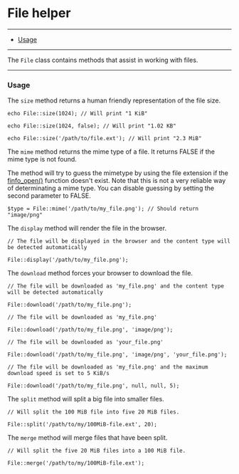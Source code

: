 # File helper

--------------------------------------------------------

* [Usage](#usage)

--------------------------------------------------------

The ```File``` class contains methods that assist in working with files.

--------------------------------------------------------

<a id="usage"></a>

### Usage

The ```size``` method returns a human friendly representation of the file size.

	echo File::size(1024); // Will print "1 KiB"

	echo File::size(1024, false); // Will print "1.02 KB"

	echo File::size('/path/to/file.ext'); // Will print "2.3 MiB"

The ```mime``` method returns the mime type of a file. It returns FALSE if the mime type is not found.

The method will try to guess the mimetype by using the file extension if the [finfo_open()](http://php.net/manual/en/function.finfo-open.php) function doesn't exist. Note that this is not a very reliable way of determinating a mime type. You can disable guessing by setting the second parameter to FALSE.

	$type = File::mime('/path/to/my_file.png'); // Should return "image/png"

The ```display``` method will render the file in the browser.

	// The file will be displayed in the browser and the content type will be detected automatically

	File::display('/path/to/my_file.png');

The ```download``` method forces your browser to download the file.

	// The file will be downloaded as 'my_file.png' and the content type will be detected automatically

	File::download('/path/to/my_file.png');

	// The file will be downloaded as 'my_file.png'

	File::download('/path/to/my_file.png', 'image/png');

	// The file will be downloaded as 'your_file.png'

	File::download('/path/to/my_file.png', 'image/png', 'your_file.png');

	// The file will be downloaded as 'my_file.png' and the maximum download speed is set to 5 KiB/s

	File::download('/path/to/my_file.png', null, null, 5);

The ```split``` method will split a big file into smaller files.

	// Will split the 100 MiB file into five 20 MiB files.

	File::split('/path/to/my/100MiB-file.ext', 20);

The ```merge``` method will merge files that have been split.

	// Will split the five 20 MiB files into a 100 MiB file.

	File::merge('/path/to/my/100MiB-file.ext');